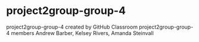 # project2group-group-4
project2group-group-4 created by GitHub Classroom
project2group-group-4 members Andrew Barber, Kelsey Rivers, Amanda Steinvall
